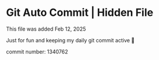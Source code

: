 # Git Auto Commit | Hidden File

This file was added Feb 12, 2025

Just for fun and keeping my daily git commit active 🤪

commit number: 1340762
